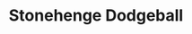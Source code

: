---
title:          "Stonehenge Dodgeball"
event:          "02"
genre:          ["Action"]
link:           "https://jonnytbone.itch.io/stonehenge-dodgeball-"
platforms:      ["Windows"]
team:           ["Jonathan Thompson"]
social:         [""]
need-title:     false
screenshots:    [ ["/content/img/event/02/screenshots-small/stonehenge-000.jpg", "/content/img/event/02/screenshots/stonehenge-000.jpg"],
                ["/content/img/event/02/screenshots-small/stonehenge-001.jpg", "/content/img/event/02/screenshots/stonehenge-001.jpg"],
                ["/content/img/event/02/screenshots-small/stonehenge-002.jpg", "/content/img/event/02/screenshots/stonehenge-002.jpg"] ]
videos:         [ "https://www.youtube.com/embed/D9ZC6hPuULY" ]

submitted:      true
titlebar:       title-007.jpg
---